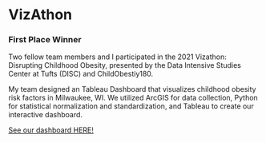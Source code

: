 # VizAthon
### First Place Winner

Two fellow team members and I participated in the 2021 Vizathon: Disrupting Childhood Obesity, presented by the Data Intensive Studies Center at Tufts (DISC) and ChildObestiy180. 

My team designed an Tableau Dashboard that visualizes childhood obesity risk factors in Milwaukee, WI. 
We utilized ArcGIS for data collection, Python for statistical normalization and standardization, and Tableau to create our interactive dashboard. 

[See our dashboard HERE!](https://public.tableau.com/profile/kelsey.yew#!/vizhome/MilwaukeeData/MilwaukeeDashboard?publish=yes)
